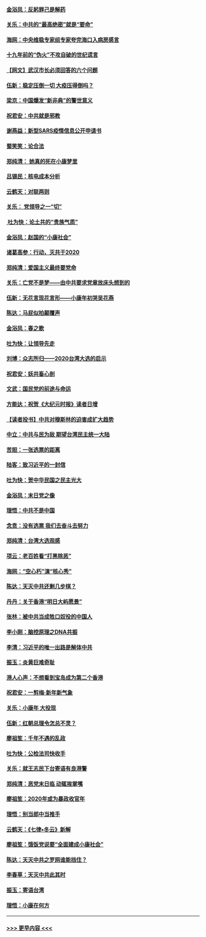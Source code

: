 #### [金浴凤：反躬罪己是解药](../pages/nsc993/n11820280.md?t=01261155) 
#### [关乐：中共的“最高绝密”就是“要命”](../pages/nsc993/n11816946.md?t=01261155) 
#### [海网：中央维稳专家组专家夸完海口入病房感言](../pages/nsc993/n11815138.md?t=01261155) 
#### [十九年前的“伪火”不攻自破的世纪谎言](../pages/nsc993/n11813238.md?t=01261155) 
#### [【网文】武汉市长必须回答的六个问题](../pages/nsc993/n11813848.md?t=01261155) 
#### [伍新：稳定压倒一切 大疫压得倒吗？](../pages/nsc993/n11812634.md?t=01261155) 
#### [梁京：中国爆发“新非典”的警世意义](../pages/nsc993/n11812554.md?t=01261155) 
#### [祝君安：中共就是邪教](../pages/nsc993/n11812431.md?t=01261155) 
#### [谢燕益：新型SARS疫情信息公开申请书](../pages/nsc993/n11808840.md?t=01261155) 
#### [蜀笑笑：论合法](../pages/nsc993/n11808064.md?t=01261155) 
#### [郑纯清： 她真的死在小康梦里](../pages/nsc993/n11806623.md?t=01261155) 
#### [吕锡民：核电成本分析](../pages/nsc993/n11806284.md?t=01261155) 
#### [云鹤天：对联两则](../pages/nsc993/n11805957.md?t=01261155) 
#### [关乐： 党领导之一“切”](../pages/nsc993/n11804505.md?t=01261155) 
#### [ 吐为快：论土共的“贵族气质”](../pages/nsc993/n11804490.md?t=01261155) 
#### [金浴凤：赵国的“小康社会”](../pages/nsc993/n11804452.md?t=01261155) 
#### [诸葛高参：行动，灭共于2020](../pages/nsc993/n11804120.md?t=01261155) 
#### [郑纯清：爱国主义最终要党命](../pages/nsc993/n11802197.md?t=01261155) 
#### [关乐：亡党不是梦——由中共要求党章放床头想到的](../pages/nsc993/n11802156.md?t=01261155) 
#### [伍新：无花言现花言形——小康年初哭吴花燕](../pages/nsc993/n11800044.md?t=01261155) 
#### [陈达：马屁似拍颠覆声](../pages/nsc993/n11800010.md?t=01261155) 
#### [金浴凤：春之歌](../pages/nsc993/n11797687.md?t=01261155) 
#### [吐为快：让领导先走](../pages/nsc993/n11797512.md?t=01261155) 
#### [刘博：众志所归——2020台湾大选的启示](../pages/nsc993/n11796878.md?t=01261155) 
#### [祝君安：妖共畜心剖](../pages/nsc993/n11794273.md?t=01261155) 
#### [文武：国民党的前途与命运](../pages/nsc993/n11794198.md?t=01261155) 
#### [方能达：祝贺《大纪元时报》读者日增](../pages/nsc993/n11793807.md?t=01261155) 
#### [【读者投书】中共对穆斯林的迫害成扩大趋势](../pages/nsc993/n11791371.md?t=01261155) 
#### [中立：中共与民为敌 期望台湾民主统一大陆](../pages/nsc993/n11790392.md?t=01261155) 
#### [苦胆：一张选票的距离](../pages/nsc993/n11788914.md?t=01261155) 
#### [陆客：致习近平的一封信](../pages/nsc993/n11788867.md?t=01261155) 
#### [吐为快：贺中华民国之民主光大](../pages/nsc993/n11788618.md?t=01261155) 
#### [金浴凤：末日党之像](../pages/nsc993/n11787475.md?t=01261155) 
#### [理悟：中共不是中国](../pages/nsc993/n11787463.md?t=01261155) 
#### [念贲：没有选票  我们去奋斗去努力](../pages/nsc993/n11787398.md?t=01261155) 
#### [郑纯清：台湾大选观感](../pages/nsc993/n11786210.md?t=01261155) 
#### [项云：老百姓看“打黑除恶”](../pages/nsc993/n11785398.md?t=01261155) 
#### [海网：“空心朽”演“核心秀”](../pages/nsc993/n11783874.md?t=01261155) 
#### [陈达：天灭中共还剩几步棋？](../pages/nsc993/n11783719.md?t=01261155) 
#### [丹丹：关于香港“明日大屿愿景”](../pages/nsc993/n11783273.md?t=01261155) 
#### [张林：被中共当成牲口奴役的中国人](../pages/nsc993/n11782397.md?t=01261155) 
#### [李小刚：脑控原理之DNA共振](../pages/nsc993/n11780962.md?t=01261155) 
#### [李清：习近平的唯一出路是解体中共](../pages/nsc993/n11780866.md?t=01261155) 
#### [振玉：炎黄巨难奇耻](../pages/nsc993/n11779632.md?t=01261155) 
#### [港人心声：不想看到宝岛成为第二个香港](../pages/nsc993/n11778817.md?t=01261155) 
#### [祝君安：一剪梅‧新年新气象](../pages/nsc993/n11776340.md?t=01261155) 
#### [关乐：小康年 大役现](../pages/nsc993/n11774213.md?t=01261155) 
#### [伍新：红朝总理令怎总不灵？](../pages/nsc993/n11770813.md?t=01261155) 
#### [廖祖笙：千年不遇的乱政](../pages/nsc993/n11770373.md?t=01261155) 
#### [吐为快：公检法司快收手](../pages/nsc993/n11770359.md?t=01261155) 
#### [关乐：就王志民下台寄语有良港警](../pages/nsc993/n11769903.md?t=01261155) 
#### [郑纯清：恶党末日临 动辄挨掌嘴](../pages/nsc993/n11769356.md?t=01261155) 
#### [廖祖笙：2020年或为暴政收官年](../pages/nsc993/n11768216.md?t=01261155) 
#### [理悟：别当郎中当推手](../pages/nsc993/n11768243.md?t=01261155) 
#### [云鹤天：《七律▪冬云》新解](../pages/nsc993/n11768204.md?t=01261155) 
#### [廖祖笙：饿饭党说要“全面建成小康社会”](../pages/nsc993/n11767482.md?t=01261155) 
#### [陈达：天灭中共之罗网谁能挡住？](../pages/nsc993/n11767465.md?t=01261155) 
#### [李春草：天灭中共此其时](../pages/nsc993/n11767452.md?t=01261155) 
#### [振玉：寄语台湾](../pages/nsc993/n11767432.md?t=01261155) 
#### [理悟：小康在何方](../pages/nsc993/n11767394.md?t=01261155) 

----
#### [ >>> 更早内容 <<< ](../indexes/nsc993-earlier.md)

